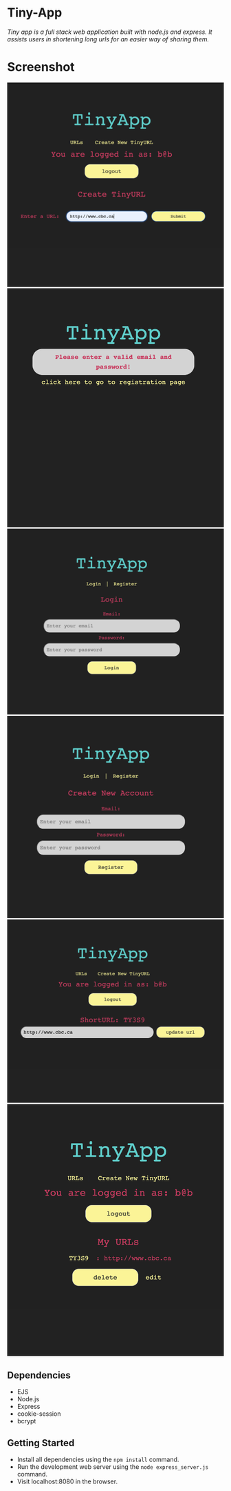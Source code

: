 # Tiny-App

*Tiny app is a full stack web application built with node.js and express. It assists users in shortening long urls for an easier way of sharing them.*

# Screenshot

!["Screenshot of create new url page"](https://github.com/BanaBatshon/Tiny-App/blob/master/docs/create_new_url.png)
!["Screenshot of error page"](https://github.com/BanaBatshon/Tiny-App/blob/master/docs/error.png)
!["Screenshot of login page"](https://github.com/BanaBatshon/Tiny-App/blob/master/docs/login.png)
!["Screenshot of register page"](https://github.com/BanaBatshon/Tiny-App/blob/master/docs/register.png)
!["Screenshot of short url form page"](https://github.com/BanaBatshon/Tiny-App/blob/master/docs/short_url_form.png)
!["Screenshot of main urls page"](https://github.com/BanaBatshon/Tiny-App/blob/master/docs/urls_main_page.png)

## Dependencies

*   EJS
*   Node.js
*   Express
*   cookie-session
*   bcrypt

## Getting Started

*   Install all dependencies using the `npm install` command.
*   Run the development web server using the `node express_server.js` command.
*   Visit localhost:8080 in the browser.
